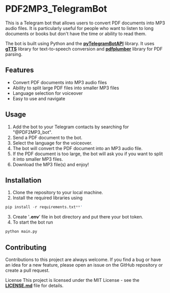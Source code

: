 # PDF2MP3_TelegramBot

This is a Telegram bot that allows users to convert PDF documents into MP3 audio files. It is particularly useful for people who want to listen to long documents or books but don't have the time or ability to read them.

The bot is built using Python and the [**pyTelegramBotAPI**](https://pypi.org/project/pyTelegramBotAPI/) library. It uses [**gTTS**](https://pypi.org/project/gTTS/) library for text-to-speech conversion and [**pdfplumber**](https://pypi.org/project/pdfplumber/) library for PDF parsing.

## Features

+ Convert PDF documents into MP3 audio files
+ Ability to split large PDF files into smaller MP3 files
+ Language selection for voiceover
+ Easy to use and navigate

## Usage

1. Add the bot to your Telegram contacts by searching for "@PDF2MP3_bot".
2. Send a PDF document to the bot.
3. Select the language for the voiceover.
4. The bot will convert the PDF document into an MP3 audio file.
5. If the PDF document is too large, the bot will ask you if you want to split it into smaller MP3 files.
6. Download the MP3 file(s) and enjoy!

## Installation

1. Clone the repository to your local machine.
2. Install the required libraries using
```python
pip install -r requirements.txt**'
```
3. Create '**.env**' file in bot directory and put there your bot token.
4. To start the bot run
```python
python main.py
```

## Contributing

Contributions to this project are always welcome. If you find a bug or have an idea for a new feature, please open an issue on the GitHub repository or create a pull request.

License
This project is licensed under the MIT License - see the [**LICENSE.md**](/LICENSE.md) file for details.
